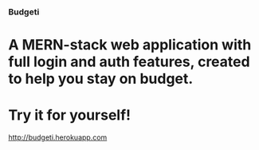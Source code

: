 ### Budgeti
# A MERN-stack web application with full login and auth features, created to help you stay on budget. 

# Try it for yourself! 
http://budgeti.herokuapp.com
